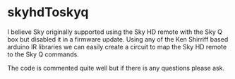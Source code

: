 # skyhdToskyq

I believe Sky originally supported using the Sky HD remote with the Sky Q box but disabled it in a firmware update. Using any of the Ken Shirriff based arduino IR libraries we can easily create a circuit to map the Sky HD remote to the Sky Q commands.

The code is commented quite well but if there is any questions please ask.

